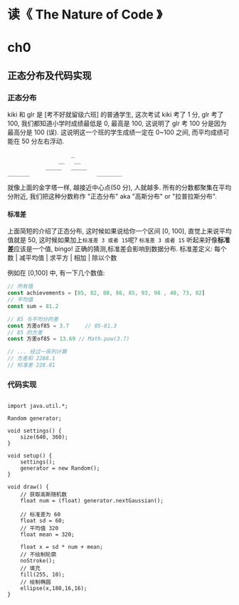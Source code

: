# 读《 The Nature of Code 》


# ch0

## 正态分布及代码实现

### 正态分布
kiki 和 glr 是 [考不好就留级六班] 的普通学生, 这次考试 kiki 考了 1 分, glr 考了 100, 我们都知道小学时成绩最低是 0, 最高是 100, 这说明了 glr 考 100 分是因为最高分是 100 (误).
这说明这一个班的学生成绩一定在 0~100 之间, 而平均成绩可能在 50 分左右浮动.
```
                    _
                __   __    
            _____   _____
_______                     ________
``` 
就像上面的金字塔一样, 越接近中心点(50 分), 人就越多.
所有的分数都聚集在平均分附近, 我们把这种分数称作 "正态分布" aka "高斯分布" or "拉普拉斯分布".

#### 标准差
上面简短的介绍了正态分布, 这时候如果说给你一个区间 [0, 100], 直觉上来说平均值就是 50, 这时候如果加上`标准差 3 或者 15`呢?  `标准差 3 或者 15` 听起来好像**标准差**应该是一个值, bingo! 正确的猜测,标准差会影响到数据分布.
标准差定义: 每个数 | 减平均值 | 求平方 | 相加 | 除以个数

例如在 [0,100] 中, 有一下几个数值:
```javascript
// 所有值
const achievements = [85, 82, 88, 86, 85, 93, 98 , 40, 73, 82]
// 平均值
const sum = 81.2

// 85 与平均分的差
const 方差of85 = 3.7     // 85-81.3
// 85 的方差
const 方差of85 = 13.69 // Math.pow(3.7)

// ... 经过一系列计算
// 方差和 2288.1
// 标准差 228.81

```
### 代码实现
``` processing

import java.util.*; 

Random generator;

void settings() {
    size(640, 360);
}

void setup() {
    settings();
    generator = new Random();
}

void draw() {
    // 获取高斯随机数
    float num = (float) generator.nextGaussian();

    // 标准差为 60
    float sd = 60;
    // 平均值 320
    float mean = 320;

    float x = sd * num + mean; 
    // 不绘制轮廓
    noStroke();
    // 填充
    fill(255, 10);
    // 绘制椭圆
    ellipse(x,180,16,16);
}

```








 






